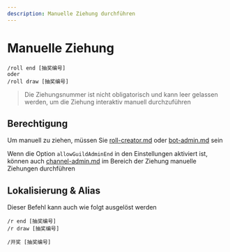 ```yaml
---
description: Manuelle Ziehung durchführen
---
```


# Manuelle Ziehung

```
/roll end [抽奖编号]
oder
/roll draw [抽奖编号]
```

> Die Ziehungsnummer ist nicht obligatorisch und kann leer gelassen werden, um die Ziehung interaktiv manuell durchzuführen

## Berechtigung

Um manuell zu ziehen, müssen Sie [roll-creator.md](../permission/roll-creator.md "mention") oder [bot-admin.md](../permission/bot-admin.md "mention") sein

Wenn die Option `allowGuildAdminEnd` in den Einstellungen aktiviert ist, können auch [channel-admin.md](../permission/channel-admin.md "mention") im Bereich der Ziehung manuelle Ziehungen durchführen

## Lokalisierung & Alias

Dieser Befehl kann auch wie folgt ausgelöst werden

```
/r end [抽奖编号]
/r draw [抽奖编号]

/开奖 [抽奖编号]
```
